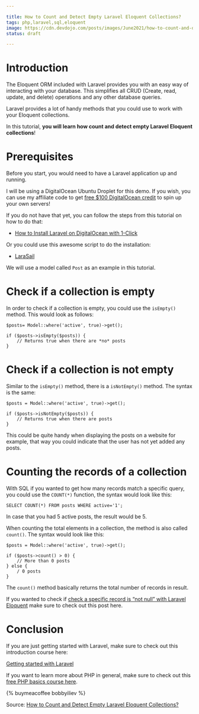 ```yaml
---

title: How to Count and Detect Empty Laravel Eloquent Collections?
tags: php,laravel,sql,eloquent
image: https://cdn.devdojo.com/posts/images/June2021/how-to-count-and-detect-empty-laravel-eloquent-collections3.jpg
status: draft

---
```


# Introduction

The Eloquent ORM included with Laravel provides you with an easy way of interacting with your database. This simplifies all CRUD (Create, read, update, and delete) operations and any other database queries.

Laravel provides a lot of handy methods that you could use to work with your Eloquent collections.

In this tutorial, **you will learn how count and detect empty Laravel Eloquent collections**!

# Prerequisites

Before you start, you would need to have a Laravel application up and running.

I will be using a DigitalOcean Ubuntu Droplet for this demo. If you wish, you can use my affiliate code to get [free $100 DigitalOcean credit](https://m.do.co/c/2a9bba940f39) to spin up your own servers!

If you do not have that yet, you can follow the steps from this tutorial on how to do that:

* [How to Install Laravel on DigitalOcean with 1-Click](https://devdojo.com/bobbyiliev/how-to-install-laravel-on-digitalocean-with-1-click)

Or you could use this awesome script to do the installation:

* [LaraSail](https://devdojo.com/episode/laravel-on-digital-ocean-with-larasail)

We will use a model called `Post` as an example in this tutorial.

# Check if a collection is empty

In order to check if a collection is empty, you could use the `isEmpty()` method. This would look as follows:

```
$posts= Model::where('active', true)->get();

if ($posts->isEmpty($posts)) {
    // Returns true when there are *no* posts
}
```

# Check if a collection is **not** empty

Similar to the `isEmpty()` method, there is a `isNotEmpty()` method. The syntax is the same:

```
$posts = Model::where('active', true)->get();

if ($posts->isNotEmpty($posts)) {
    // Returns true when there are posts
}
```

This could be quite handy when displaying the posts on a website for example, that way you could indicate that the user has not yet added any posts.

# Counting the records of a collection

With SQL if you wanted to get how many records match a specific query, you could use the `COUNT(*)` function, the syntax would look like this:

```
SELECT COUNT(*) FROM posts WHERE active='1';
```

In case that you had 5 active posts, the result would be 5.

When counting the total elements in a collection, the method is also called `count()`. The syntax would look like this:

```
$posts = Model::where('active', true)->get();

if ($posts->count() > 0) {
    // More than 0 posts
} else {
    / 0 posts
}
```

The `count()` method basically returns the total number of records in result.

If you wanted to check if [check a specific record is “not null” with Laravel Eloquent](https://devdojo.com/bobbyiliev/how-to-check-if-not-null-with-laravel-eloquent) make sure to check out this post here. 

# Conclusion

If you are just getting started with Laravel, make sure to check out this introduction course here:

[Getting started with Laravel](https://devdojo.com/course/laravel-7-basics)

If you want to learn more about PHP in general, make sure to check out this [free PHP basics course here](https://devdojo.com/course/php-basics).

{% buymeacoffee bobbyiliev %}

Source: [How to Count and Detect Empty Laravel Eloquent Collections?](https://devdojo.com/bobbyiliev/how-to-count-and-detect-empty-laravel-eloquent-collections)